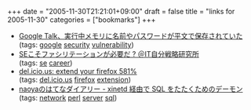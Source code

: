 +++
date = "2005-11-30T21:21:01+09:00"
draft = false
title = "links for 2005-11-30"
categories = ["bookmarks"]
+++

<ul>
	<li>
		<div><a href="http://internet.watch.impress.co.jp/cda/news/2005/11/29/10010.html">Google Talk、実行中メモリに名前やパスワードが平文で保存されていた</a></div>
		<div>(tags: <a href="http://del.icio.us/nobu666/google">google</a> <a href="http://del.icio.us/nobu666/security">security</a> <a href="http://del.icio.us/nobu666/vulnerability">vulnerability</a>)</div>
	</li>
	<li>
		<div><a href="http://jibun.atmarkit.co.jp/lskill01/special/faci/faci01.html">SEこそファシリテーションが必要だ ? ＠IT自分戦略研究所</a></div>
		<div>(tags: <a href="http://del.icio.us/nobu666/se">se</a> <a href="http://del.icio.us/nobu666/career">career</a>)</div>
	</li>
	<li>
		<div><a href="http://blog.del.icio.us/blog/2005/11/extend_your_fir.html">del.icio.us: extend your firefox 581%</a></div>
		<div>(tags: <a href="http://del.icio.us/nobu666/del.icio.us">del.icio.us</a> <a href="http://del.icio.us/nobu666/firefox">firefox</a> <a href="http://del.icio.us/nobu666/extension">extension</a>)</div>
	</li>
	<li>
		<div><a href="http://d.hatena.ne.jp/naoya/20051130/1133323305">naoyaのはてなダイアリー - xinetd 経由で SQL をたたくためのデーモン</a></div>
		<div>(tags: <a href="http://del.icio.us/nobu666/network">network</a> <a href="http://del.icio.us/nobu666/perl">perl</a> <a href="http://del.icio.us/nobu666/server">server</a> <a href="http://del.icio.us/nobu666/sql">sql</a>)</div>
	</li>
</ul>
